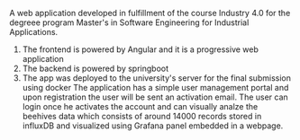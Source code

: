 
A web application developed in fulfillment of the course Industry 4.0 for the degreee program Master's in Software Engineering for Industrial Applications.
  1. The frontend is powered by Angular and it is a progressive web application
  2. The backend is powered by springboot
  3. The app was deployed to the university's server for the final submission using docker
The application has a simple user management portal and upon registration the user will be sent an activation email. The user can login once he activates the account and can visually analze the beehives data which consists of around 14000 records stored in influxDB and visualized using Grafana panel embedded in a webpage.
